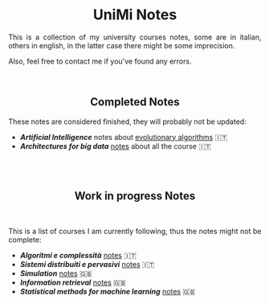 <h1 align="center"> UniMi Notes</h1>

<p align="justify">
This is a collection of my university courses notes, some are in italian, others in english, in the latter case there might be some imprecision.

Also, feel free to contact me if you've found any errors.
</p>
<br>

<h2 align="center"> Completed Notes</h1>

<p align="justify">
These notes are considered finished, they will probably not be updated:
</p>

* ***Artificial Intelligence*** notes about [evolutionary algorithms](https://github.com/tomfran/unimi-notes/blob/main/artificial-intelligence/evolutionary.pdf) :it:
* ***Architectures for big data*** [notes](https://github.com/tomfran/unimi-notes/blob/main/architectures-big-data/architectures-for-big-data.pdf) about all the course :it:

<br>
<br>

<h2 align="center"> Work in progress Notes</h1>
<br>

<p align="justify">
This is a list of courses I am currently following, thus the notes 
might not be complete:
</p>

* ***Algoritmi e complessità*** [notes](https://github.com/tomfran/unimi-notes/blob/main/algoritmi-complessita/algo_comp.pdf) :it:
* ***Sistemi distribuiti e pervasivi*** [notes](https://github.com/tomfran/unimi-notes/blob/main/sistemi-distribuiti/sistemi-distribuiti.pdf) :it:
* ***Simulation*** [notes](https://github.com/tomfran/unimi-notes/blob/main/simulation/simulation.pdf) :gb:
* ***Information retrieval*** [notes](https://github.com/tomfran/unimi-notes/blob/main/information-retrieval/information-retrieval.pdf) :gb:
* ***Statistical methods for machine learning*** [notes](https://github.com/tomfran/unimi-notes/blob/main/statistical-methods-machine-learning/statistical-methods.pdf) :gb:
